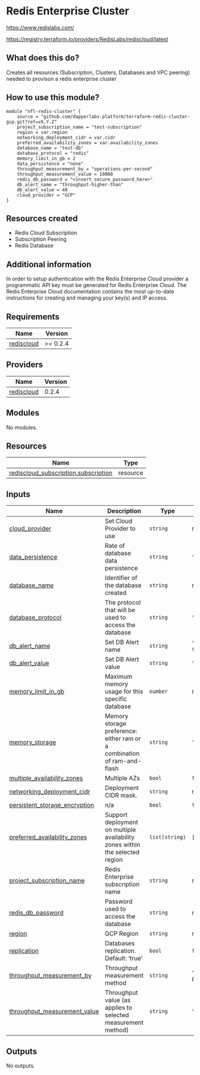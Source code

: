# Redis Enterprise Cluster

https://www.redislabs.com/

https://registry.terraform.io/providers/RedisLabs/rediscloud/latest

## What does this do?

Creates all resources (Subscription, Clusters, Databases and VPC peering) needed to provison a redis enterprise cluster

## How to use this module?

```hcl
module "nfl-redis-cluster" {
    source = "github.com/dapperlabs-platform/terraform-redis-cluster-gcp.git?ref=vX.Y.Z"
    project_subscription_name = "test-subscription"
    region = var.region
    networking_deployment_cidr = var.cidr
    preferred_availability_zones = var.availability_zones
    database_name = "test-db"
    database_protocol = "redis"
    memory_limit_in_gb = 2
    data_persistence = "none"
    throughput_measurement_by = "operations-per-second"
    throughput_measurement_value = 10000
    redis_db_password = "<insert_secure_password_here>"
    db_alert_name = "throughput-higher-than"
    db_alert_value = 40
    cloud_provider = "GCP"
}
```

## Resources created

- Redis Cloud Subscription
- Subscription Peering
- Redis Database

## Additional information

In order to setup authentication with the Redis Enterprise Cloud provider a programmatic API key must be generated for Redis Enterprise Cloud. The Redis Enterprise Cloud documentation contains the most up-to-date instructions for creating and managing your key(s) and IP access.

## Requirements

| Name | Version |
|------|---------|
| <a name="requirement_rediscloud"></a> [rediscloud](#requirement\_rediscloud) | >= 0.2.4 |

## Providers

| Name | Version |
|------|---------|
| <a name="provider_rediscloud"></a> [rediscloud](#provider\_rediscloud) | 0.2.4 |

## Modules

No modules.

## Resources

| Name | Type |
|------|------|
| [rediscloud_subscription.subscription](https://registry.terraform.io/providers/RedisLabs/rediscloud/latest/docs/resources/subscription) | resource |

## Inputs

| Name | Description | Type | Default | Required |
|------|-------------|------|---------|:--------:|
| <a name="input_cloud_provider"></a> [cloud\_provider](#input\_cloud\_provider) | Set Cloud Provider to use | `string` | n/a | yes |
| <a name="input_data_persistence"></a> [data\_persistence](#input\_data\_persistence) | Rate of database data persistence | `string` | `"none"` | no |
| <a name="input_database_name"></a> [database\_name](#input\_database\_name) | Identifier of the database created | `string` | n/a | yes |
| <a name="input_database_protocol"></a> [database\_protocol](#input\_database\_protocol) | The protocol that will be used to access the database | `string` | `"redis"` | no |
| <a name="input_db_alert_name"></a> [db\_alert\_name](#input\_db\_alert\_name) | Set DB Alert name | `string` | `"dataset-size"` | no |
| <a name="input_db_alert_value"></a> [db\_alert\_value](#input\_db\_alert\_value) | Set DB Alert value | `string` | `"50"` | no |
| <a name="input_memory_limit_in_gb"></a> [memory\_limit\_in\_gb](#input\_memory\_limit\_in\_gb) | Maximum memory usage for this specific database | `number` | n/a | yes |
| <a name="input_memory_storage"></a> [memory\_storage](#input\_memory\_storage) | Memory storage preference: either ram or a combination of ram-and-flash | `string` | `"ram"` | no |
| <a name="input_multiple_availability_zones"></a> [multiple\_availability\_zones](#input\_multiple\_availability\_zones) | Multiple AZs | `bool` | `true` | no |
| <a name="input_networking_deployment_cidr"></a> [networking\_deployment\_cidr](#input\_networking\_deployment\_cidr) | Deployment CIDR mask. | `string` | n/a | yes |
| <a name="input_persistent_storage_encryption"></a> [persistent\_storage\_encryption](#input\_persistent\_storage\_encryption) | n/a | `bool` | `true` | no |
| <a name="input_preferred_availability_zones"></a> [preferred\_availability\_zones](#input\_preferred\_availability\_zones) | Support deployment on multiple availability zones within the selected region | `list(string)` | `[]` | no |
| <a name="input_project_subscription_name"></a> [project\_subscription\_name](#input\_project\_subscription\_name) | Redis Enterprise subscription name | `string` | n/a | yes |
| <a name="input_redis_db_password"></a> [redis\_db\_password](#input\_redis\_db\_password) | Password used to access the database | `string` | n/a | yes |
| <a name="input_region"></a> [region](#input\_region) | GCP Region | `string` | n/a | yes |
| <a name="input_replication"></a> [replication](#input\_replication) | Databases replication. Default: ‘true’ | `bool` | `true` | no |
| <a name="input_throughput_measurement_by"></a> [throughput\_measurement\_by](#input\_throughput\_measurement\_by) | Throughput measurement method | `string` | `"operations-per-second"` | no |
| <a name="input_throughput_measurement_value"></a> [throughput\_measurement\_value](#input\_throughput\_measurement\_value) | Throughput value (as applies to selected measurement method) | `string` | `"5000"` | no |

## Outputs

No outputs.
